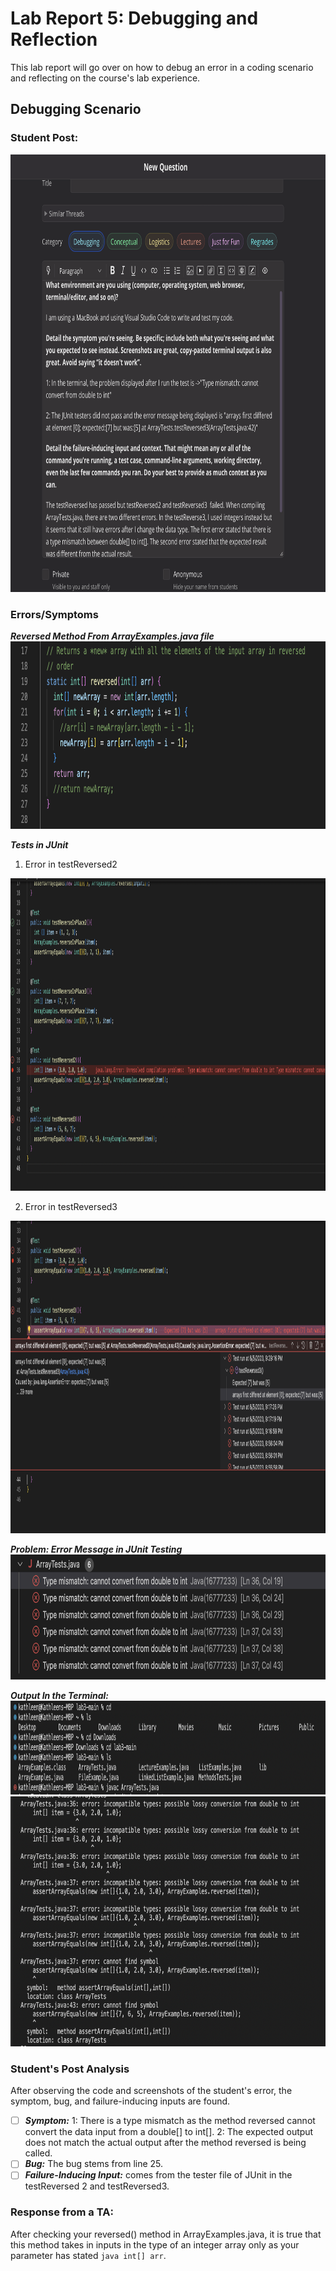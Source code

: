 # Lab Report 5: Debugging and Reflection 
This lab report will go over on how to debug an error in a coding scenario and reflecting on the course's lab experience. 

## **Debugging Scenario**
### Student Post: 
<img src="thread.png" width="750" height="700"/>

### **Errors/Symptoms**
***Reversed Method From ArrayExamples.java file*** <br />
<img src="method.png" width="700" height="300"/>

***Tests in JUnit*** <br />
1. Error in testReversed2 <br />
<img src="reverse2.png" width="800" height="500"/>

2. Error in testReversed3 <br />
<img src="reverse3.png" width="800" height="500"/>

***Problem: Error Message in JUnit Testing*** <br />
<img src="JUnit_Error.png" width="800" height="200"/>

***Output In the Terminal:*** <br />
<img src="command.png" width="800" height="150"/>
<img src="compile.png" width="800" height="400"/>

### Student's Post Analysis
After observing the code and screenshots of the student's error, the symptom, bug, and failure-inducing inputs are found. 
- [ ] ***Symptom:*** 1: There is a type mismatch as the method reversed cannot convert the data input from a double[] to int[]. 2: The expected output does not match the actual output after the method reversed is being called. 
- [ ] ***Bug:*** The bug stems from line 25.
- [ ] ***Failure-Inducing Input:*** comes from the tester file of JUnit in the testReversed 2 and testReversed3. 

### Response from a TA: 
After checking your reversed() method in ArrayExamples.java, it is true that this method takes in inputs in the type of an integer array only as your parameter has stated ```java int[] arr```.
